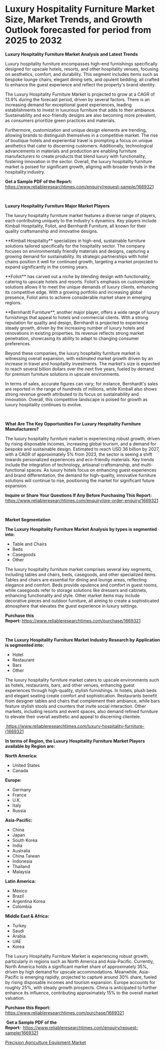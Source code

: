 <p><h1>Luxury Hospitality Furniture Market Size, Market Trends, and Growth Outlook forecasted for period from 2025 to 2032</h1></p><p><strong>Luxury Hospitality Furniture Market Analysis and Latest Trends</strong></p>
<p><p>Luxury hospitality furniture encompasses high-end furnishings specifically designed for upscale hotels, resorts, and other hospitality venues, focusing on aesthetics, comfort, and durability. This segment includes items such as bespoke lounge chairs, elegant dining sets, and opulent bedding, all crafted to enhance the guest experience and reflect the property's brand identity.</p><p>The Luxury Hospitality Furniture Market is projected to grow at a CAGR of 13.9% during the forecast period, driven by several factors. There is an increasing demand for exceptional guest experiences, leading establishments to invest in luxurious furniture that adds to their ambiance. Sustainability and eco-friendly designs are also becoming more prevalent, as consumers prioritize green practices and materials.</p><p>Furthermore, customization and unique design elements are trending, allowing brands to distinguish themselves in a competitive market. The rise of boutique hotels and experiential travel is prompting a focus on unique aesthetics that cater to discerning customers. Additionally, technological advancements in materials and production are enabling furniture manufacturers to create products that blend luxury with functionality, fostering innovation in the sector. Overall, the luxury hospitality furniture market is poised for significant growth, aligning with broader trends in the hospitality industry.</p></p>
<p><strong>Get a Sample PDF of the Report:&nbsp;</strong> <a href="https://www.reliableresearchtimes.com/enquiry/request-sample/1669321?utm_campaign=2473&utm_medium=2&utm_source=Github&utm_content=ia&utm_term=17022025&utm_id=luxury-hospitality-furniture">https://www.reliableresearchtimes.com/enquiry/request-sample/1669321</a></p>
<p>&nbsp;</p>
<p><strong>Luxury Hospitality Furniture Major Market Players</strong></p>
<p><p>The luxury hospitality furniture market features a diverse range of players, each contributing uniquely to the industry's dynamics. Key players include Kimball Hospitality, Foliot, and Bernhardt Furniture, all known for their quality craftsmanship and innovative designs.</p><p>**Kimball Hospitality** specializes in high-end, sustainable furniture solutions tailored specifically for the hospitality sector. The company focuses on environmentally friendly materials and designs, capturing a growing demand for sustainability. Its strategic partnerships with hotel chains position it well for continued growth, targeting a market projected to expand significantly in the coming years.</p><p>**Foliot** has carved out a niche by blending design with functionality, catering to upscale hotels and resorts. Foliot's emphasis on customizable solutions allows it to meet the unique demands of luxury clients, enhancing its competitive edge. With a growing portfolio and increasing global presence, Foliot aims to achieve considerable market share in emerging regions.</p><p>**Bernhardt Furniture**, another major player, offers a wide range of luxury furnishings that appeal to hotels and commercial clients. With a strong reputation for quality and design, Bernhardt is projected to experience steady growth, driven by the increasing number of luxury hotels and renovations in existing properties. Its revenue reflects strong market penetration, showcasing its ability to adapt to changing consumer preferences.</p><p>Beyond these companies, the luxury hospitality furniture market is witnessing overall expansion, with estimated market growth driven by an increase in travel and hospitality investments. The market's size is expected to reach several billion dollars over the next five years, fueled by demand for premium furniture solutions in upscale environments.</p><p>In terms of sales, accurate figures can vary; for instance, Bernhardt's sales are reported in the range of hundreds of millions, while Kimball also shows strong revenue growth attributed to its focus on sustainability and innovation. Overall, this competitive landscape is poised for growth as luxury hospitality continues to evolve.</p></p>
<p>&nbsp;</p>
<p><strong>What Are The Key Opportunities For Luxury Hospitality Furniture Manufacturers?</strong></p>
<p><p>The luxury hospitality furniture market is experiencing robust growth, driven by rising disposable incomes, increasing global tourism, and a demand for bespoke and sustainable design. Estimated to reach USD 36 billion by 2027, with a CAGR of approximately 5% from 2023, the sector is seeing a shift towards personalized experiences and eco-friendly materials. Key trends include the integration of technology, artisanal craftsmanship, and multi-functional spaces. As luxury hotels focus on enhancing guest experiences and brand differentiation, the demand for high-quality, innovative furniture solutions will continue to rise, positioning the market for significant future expansion.</p></p>
<p><strong>Inquire or Share Your Questions If Any Before Purchasing This Report:</strong> <a href="https://www.reliableresearchtimes.com/enquiry/pre-order-enquiry/1669321?utm_campaign=2473&utm_medium=2&utm_source=Github&utm_content=ia&utm_term=17022025&utm_id=luxury-hospitality-furniture">https://www.reliableresearchtimes.com/enquiry/pre-order-enquiry/1669321</a></p>
<p>&nbsp;</p>
<p><strong>Market Segmentation</strong></p>
<p><strong>The Luxury Hospitality Furniture Market Analysis by types is segmented into:</strong></p>
<p><ul><li>Table and Chairs</li><li>Beds</li><li>Casegoods</li><li>Other</li></ul></p>
<p><p>The luxury hospitality furniture market comprises several key segments, including tables and chairs, beds, casegoods, and other specialized items. Tables and chairs are essential for dining and lounge areas, reflecting elegance and comfort. Beds provide opulence and comfort in guest rooms, while casegoods refer to storage solutions like dressers and cabinets, enhancing functionality and style. Other market items may include decorative pieces and outdoor furniture, all aiming to create a sophisticated atmosphere that elevates the guest experience in luxury settings.</p></p>
<p><strong>Purchase this Report:&nbsp;</strong><a href="https://www.reliableresearchtimes.com/purchase/1669321?utm_campaign=2473&utm_medium=2&utm_source=Github&utm_content=ia&utm_term=17022025&utm_id=luxury-hospitality-furniture">https://www.reliableresearchtimes.com/purchase/1669321</a></p>
<p>&nbsp;</p>
<p><strong>The Luxury Hospitality Furniture Market Industry Research by Application is segmented into:</strong></p>
<p><ul><li>Hotel</li><li>Restaurant</li><li>Bars</li><li>Other</li></ul></p>
<p><p>The luxury hospitality furniture market caters to upscale environments such as hotels, restaurants, bars, and other venues, enhancing guest experiences through high-quality, stylish furnishings. In hotels, plush beds and elegant seating create comfort and sophistication. Restaurants benefit from designer tables and chairs that complement their ambiance, while bars feature stylish stools and counters that invite social interaction. Other markets, including resorts and event spaces, also demand refined furniture to elevate their overall aesthetic and appeal to discerning clientele.</p></p>
<p><a href="https://www.reliableresearchtimes.com/luxury-hospitality-furniture-r1669321?utm_campaign=2473&utm_medium=2&utm_source=Github&utm_content=ia&utm_term=17022025&utm_id=luxury-hospitality-furniture">&nbsp;https://www.reliableresearchtimes.com/luxury-hospitality-furniture-r1669321</a></p>
<p><strong>In terms of Region, the Luxury Hospitality Furniture Market Players available by Region are:</strong></p>
<p>
    <p> <strong> North America: </strong>
        <ul>
            <li>United States</li>
            <li>Canada</li>
        </ul>
        </p> 
    <p> <strong> Europe: </strong>
        <ul>
            <li>Germany</li>
            <li>France</li>
            <li>U.K.</li>
            <li>Italy</li>
            <li>Russia</li>
        </ul>
        </p> 
    <p> <strong> Asia-Pacific: </strong>
        <ul>
            <li>China</li>
            <li>Japan</li>
            <li>South Korea</li>
            <li>India</li>
            <li>Australia</li>
            <li>China Taiwan</li>
            <li>Indonesia</li>
            <li>Thailand</li>
            <li>Malaysia</li>
        </ul>
        </p> 
    <p> <strong> Latin America: </strong>
        <ul>
            <li>Mexico</li>
            <li>Brazil</li>
            <li>Argentina Korea</li>
            <li>Colombia</li>
        </ul>
        </p> 
    <p> <strong> Middle East & Africa: </strong>
        <ul>
            <li>Turkey</li>
            <li>Saudi</li>
            <li>Arabia</li>
            <li>UAE</li>
            <li>Korea</li>
        </ul>
    </p>
    </p>
<p><p>The Luxury Hospitality Furniture Market is experiencing robust growth, particularly in regions such as North America and Asia-Pacific. Currently, North America holds a significant market share of approximately 35%, driven by high demand for upscale accommodations. Meanwhile, Asia-Pacific is emerging rapidly, projected to capture around 30% share, fueled by rising disposable incomes and tourism expansion. Europe accounts for roughly 25%, with steady growth prospects. China is anticipated to further enhance its influence, contributing approximately 15% to the overall market valuation.</p></p>
<p><strong>Purchase this Report: </strong><a href="https://www.reliableresearchtimes.com/purchase/1669321?utm_campaign=2473&utm_medium=2&utm_source=Github&utm_content=ia&utm_term=17022025&utm_id=luxury-hospitality-furniture">https://www.reliableresearchtimes.com/purchase/1669321</a></p>
<p>&nbsp;<strong>Get a Sample PDF of the Report:&nbsp;&nbsp;</strong><a href="https://www.reliableresearchtimes.com/enquiry/request-sample/1669321?utm_campaign=2473&utm_medium=2&utm_source=Github&utm_content=ia&utm_term=17022025&utm_id=luxury-hospitality-furniture">https://www.reliableresearchtimes.com/enquiry/request-sample/1669321</a></p>
<p><strong></strong></p>
<p><p><a href="https://github.com/laajzervo/Market-Research-Report-List-1/blob/main/precision-agriculture-equipment-market.md?utm_campaign=2473&utm_medium=2&utm_source=Github&utm_content=ia&utm_term=17022025&utm_id=luxury-hospitality-furniture">Precision Agriculture Equipment Market</a></p></p>